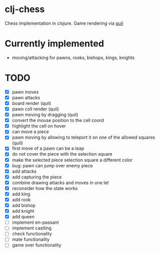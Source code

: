 # clj-chess

Chess implementation in clojure. Game rendering via [quil](https://github.com/quil/quil)

# Currently implemented
- moving/attacking for pawns, rooks, bishops, kings, knights

# TODO
- [x] pawn moves
- [x] pawn attacks
- [x] board render (quil)
- [x] pawn coll render (quil)
- [x] pawn moving by dragging (quil)
- [x] convert the mouse position to the cell coord
- [x] highlight the cell on hover
- [x] can move a piece
- [x] pawn moving by allowing to teleport it on one of the allowed squares (quil)
- [x] first move of a pawn can be a leap
- [x] do not cover the piece with the selection square
- [x] make the selected piece selection square a different color
- [x] bug: pawn can jump over enemy piece
- [x] add attacks
- [x] add capturing the piece
- [x] combine drawing attacks and moves in one let
- [x] reconsider how the state works
- [x] add king
- [x] add rook
- [x] add bishop
- [x] add knight
- [x] add queen
- [ ] implement en-passant
- [ ] implement castling
- [ ] check functionality
- [ ] mate functionality
- [ ] game over functionality
